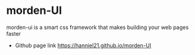 # morden-UI
morden-ui is a smart css framework that makes building your web pages faster
* Github page link https://hanniel21.github.io/morden-UI
